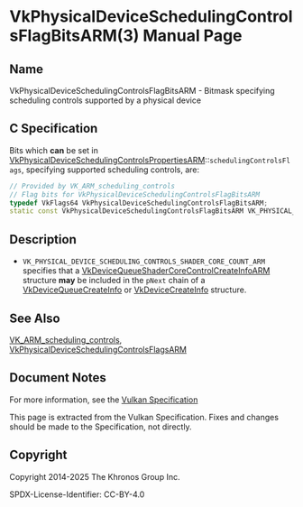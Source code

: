 # VkPhysicalDeviceSchedulingControlsFlagBitsARM(3) Manual Page

## Name

VkPhysicalDeviceSchedulingControlsFlagBitsARM - Bitmask specifying scheduling controls supported by a physical device



## [](#_c_specification)C Specification

Bits which **can** be set in [VkPhysicalDeviceSchedulingControlsPropertiesARM](https://registry.khronos.org/vulkan/specs/latest/man/html/VkPhysicalDeviceSchedulingControlsPropertiesARM.html)::`schedulingControlsFlags`, specifying supported scheduling controls, are:

```c++
// Provided by VK_ARM_scheduling_controls
// Flag bits for VkPhysicalDeviceSchedulingControlsFlagBitsARM
typedef VkFlags64 VkPhysicalDeviceSchedulingControlsFlagBitsARM;
static const VkPhysicalDeviceSchedulingControlsFlagBitsARM VK_PHYSICAL_DEVICE_SCHEDULING_CONTROLS_SHADER_CORE_COUNT_ARM = 0x00000001ULL;
```

## [](#_description)Description

- `VK_PHYSICAL_DEVICE_SCHEDULING_CONTROLS_SHADER_CORE_COUNT_ARM` specifies that a [VkDeviceQueueShaderCoreControlCreateInfoARM](https://registry.khronos.org/vulkan/specs/latest/man/html/VkDeviceQueueShaderCoreControlCreateInfoARM.html) structure **may** be included in the `pNext` chain of a [VkDeviceQueueCreateInfo](https://registry.khronos.org/vulkan/specs/latest/man/html/VkDeviceQueueCreateInfo.html) or [VkDeviceCreateInfo](https://registry.khronos.org/vulkan/specs/latest/man/html/VkDeviceCreateInfo.html) structure.

## [](#_see_also)See Also

[VK\_ARM\_scheduling\_controls](https://registry.khronos.org/vulkan/specs/latest/man/html/VK_ARM_scheduling_controls.html), [VkPhysicalDeviceSchedulingControlsFlagsARM](https://registry.khronos.org/vulkan/specs/latest/man/html/VkPhysicalDeviceSchedulingControlsFlagsARM.html)

## [](#_document_notes)Document Notes

For more information, see the [Vulkan Specification](https://registry.khronos.org/vulkan/specs/latest/html/vkspec.html#VkPhysicalDeviceSchedulingControlsFlagBitsARM)

This page is extracted from the Vulkan Specification. Fixes and changes should be made to the Specification, not directly.

## [](#_copyright)Copyright

Copyright 2014-2025 The Khronos Group Inc.

SPDX-License-Identifier: CC-BY-4.0